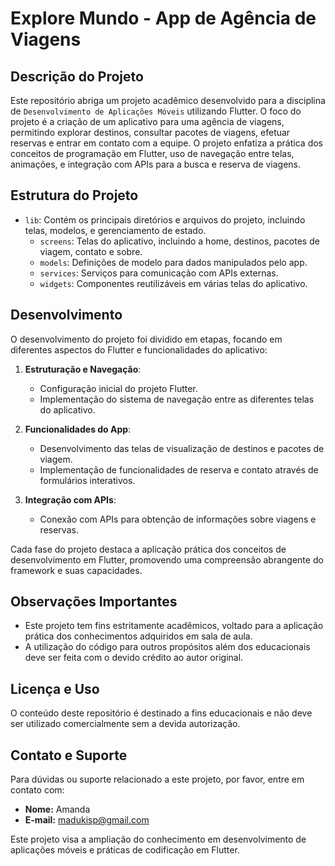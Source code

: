 # Explore Mundo - App de Agência de Viagens

## Descrição do Projeto

Este repositório abriga um projeto acadêmico desenvolvido para a disciplina de `Desenvolvimento de Aplicações Móveis` utilizando Flutter. O foco do projeto é a criação de um aplicativo para uma agência de viagens, permitindo explorar destinos, consultar pacotes de viagens, efetuar reservas e entrar em contato com a equipe. O projeto enfatiza a prática dos conceitos de programação em Flutter, uso de navegação entre telas, animações, e integração com APIs para a busca e reserva de viagens.

## Estrutura do Projeto

- `lib`: Contém os principais diretórios e arquivos do projeto, incluindo telas, modelos, e gerenciamento de estado.
  - `screens`: Telas do aplicativo, incluindo a home, destinos, pacotes de viagem, contato e sobre.
  - `models`: Definições de modelo para dados manipulados pelo app.
  - `services`: Serviços para comunicação com APIs externas.
  - `widgets`: Componentes reutilizáveis em várias telas do aplicativo.

## Desenvolvimento

O desenvolvimento do projeto foi dividido em etapas, focando em diferentes aspectos do Flutter e funcionalidades do aplicativo:

1. **Estruturação e Navegação**:
   - Configuração inicial do projeto Flutter.
   - Implementação do sistema de navegação entre as diferentes telas do aplicativo.

2. **Funcionalidades do App**:
   - Desenvolvimento das telas de visualização de destinos e pacotes de viagem.
   - Implementação de funcionalidades de reserva e contato através de formulários interativos.

3. **Integração com APIs**:
   - Conexão com APIs para obtenção de informações sobre viagens e reservas.

Cada fase do projeto destaca a aplicação prática dos conceitos de desenvolvimento em Flutter, promovendo uma compreensão abrangente do framework e suas capacidades.

## Observações Importantes

- Este projeto tem fins estritamente acadêmicos, voltado para a aplicação prática dos conhecimentos adquiridos em sala de aula.
- A utilização do código para outros propósitos além dos educacionais deve ser feita com o devido crédito ao autor original.

## Licença e Uso

O conteúdo deste repositório é destinado a fins educacionais e não deve ser utilizado comercialmente sem a devida autorização.

## Contato e Suporte

Para dúvidas ou suporte relacionado a este projeto, por favor, entre em contato com:

- **Nome:** Amanda
- **E-mail:** [madukisp@gmail.com](mailto:madukisp@gmail.com)

Este projeto visa a ampliação do conhecimento em desenvolvimento de aplicações móveis e práticas de codificação em Flutter.
